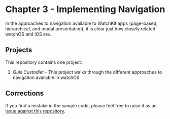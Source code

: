 # Chapter 3 - Implementing Navigation

In the approaches to navigation available to WatchKit apps (page-based, hierarchical, and modal presentation), it is clear just how closely related watchOS and iOS are.

## Projects

This repository contains one project:

1. *Quis Custodiet* - This project walks through the different approaches to navigation available in watchOS.

## Corrections

If you find a mistake in the sample code, please feel free to raise it as an [Issue against this repository](https://github.com/bwa-book/chapter-03/issues).